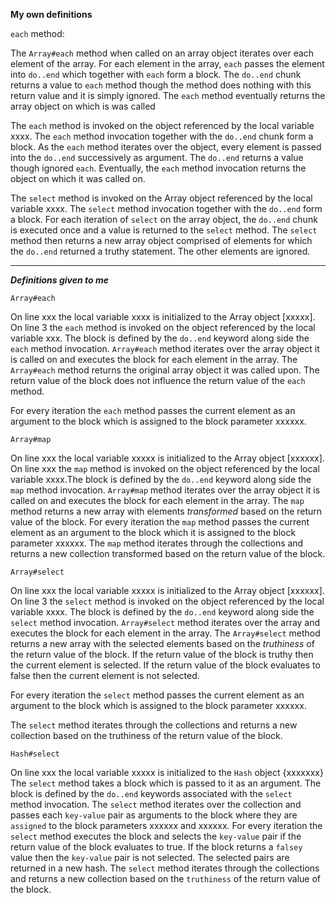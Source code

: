 **My own definitions**

`each` method:

The `Array#each` method when called on an array object iterates over each element of the array. For each element in the array, `each` passes the element into `do..end` which together with `each` form a block. The `do..end` chunk returns a value to `each` method though the method does nothing with this return value and it is simply ignored. The `each` method eventually returns the array object on which is was called

The `each` method is invoked on the object referenced by the local variable xxxx. The `each` method invocation together with the `do..end` chunk form a block. As the `each` method iterates over the object, every element is passed into the `do..end` successively as argument. The `do..end` returns a value though ignored `each`. Eventually, the `each` method invocation returns the object on which it was called on.

The `select` method is invoked on the Array object referenced by the local variable xxxx. The `select` method invocation together with the `do..end` form a block. For each iteration of `select` on the array object, the `do..end` chunk is executed once and a value is returned to the `select` method. The `select` method then returns a new array object comprised of elements for which the `do..end` returned a truthy statement. The other elements are ignored.

----------------------------------------------------

***Definitions given to me***

`Array#each`

 On line xxx the local variable xxxx is initialized to the Array object [xxxxx]. 
On line 3 the `each` method is invoked on the object referenced by the local variable xxx. 
The block is defined by the `do..end` keyword along side the `each` method invocation. `Array#each`
method iterates over the array object it is called on and executes the block for each element in 
the array. The `Array#each` method returns the original array object it was called upon. The 
return value of the block does not influence the return value of the `each` method.

For every iteration the `each` method passes the current element as an argument to the block which 
is assigned to the block parameter xxxxxx.

`Array#map`

 On line xxx the local variable xxxxx is initialized to the Array object [xxxxxx]. On line xxx 
the `map` method is invoked on the object referenced by the local variable xxxx.The block is 
defined by the `do..end` keyword along side the `map` method invocation. `Array#map` method 
iterates over the array object it is called on and executes the block for each element in the array. 
The `map` method returns a new array with elements *transformed* based on the return value of the block.
For every iteration the `map` method passes the current element as an argument to the block which it is assigned to the block parameter xxxxxx.
The `map` method iterates through the collections and returns a new collection transformed based on the return value of the block.

`Array#select`

 On line xxx the local variable xxxxx is initialized to the Array object [xxxxxx]. On line 3 the `select` method is invoked on the object referenced by the local variable xxxx. The block is defined by the `do..end` keyword along side the `select` method invocation. `Array#select` method iterates over the array and executes the block for each element in the array. The `Array#select` method returns a new array with the selected elements based on the *truthiness* of the return value of the block. If the return value of the block is truthy then the current element is selected. If the return value of the block evaluates to false then the current element is not selected.

For every iteration the `select` method passes the current element as an argument to the block which is assigned to the block parameter xxxxxx.

The `select` method iterates through the collections and returns a new collection based on the truthiness of the return value of the block.

`Hash#select`

On line xxx the local variable xxxxx is initialized to the `Hash` object {xxxxxxx}
The `select` method takes a block which is passed to it as an argument. The block is defined by the `do..end` keywords associated with the `select` method invocation. The `select` method iterates over the collection and passes each `key-value` pair as arguments to the block where they are `assigned` to the block parameters xxxxxx and xxxxxx. For every iteration the `select` method executes the block and selects the `key-value` pair if the return value of the block evaluates to true. If the block returns a `falsey` value then the `key-value` pair is not selected. The selected pairs are returned in a new hash.
The `select` method iterates through the collections and returns a new collection based on the `truthiness` of the return value of the block.